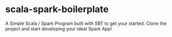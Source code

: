 # scala-spark-boilerplate
A Simple Scala / Spark Program built with SBT to get your started.
Clone the project and start developing your ideal Spark App!
